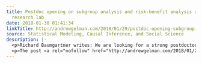 ```yaml
---
title: Postdoc opening on subgroup analysis and risk-benefit analysis at Merck pharmaceuticals
  research lab
date: 2018-01-30 01:41:34
linkTitle: http://andrewgelman.com/2018/01/29/postdoc-opening-subgroup-analysis-risk-benefit-analysis-merck-pharmaceuticals-research-lab/
source: Statistical Modeling, Causal Inference, and Social Science
description: |-
  <p>Richard Baumgartner writes: We are looking for a strong postdoctoral fellow for a very interesting cutting edge project. The project requires expertise in statistical modeling and machine learning. Here is the official job ad. We are looking for candidates that are strong both analytically and computationally (excellent coding skills). In the project, we are interested [&#8230;]</p>
  <p>The post <a rel="nofollow" href="http://andrewgelman.com/2018/01/29/postdoc-opening-subgroup-analysis-risk-b
---
```

